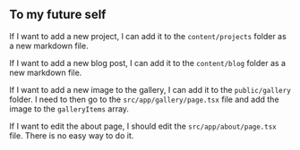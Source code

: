 ## To my future self

If I want to add a new project, I can add it to the `content/projects` folder as a new markdown file.

If I want to add a new blog post, I can add it to the `content/blog` folder as a new markdown file.

If I want to add a new image to the gallery, I can add it to the `public/gallery` folder. I need to then go to the `src/app/gallery/page.tsx` file and add the image to the `galleryItems` array.

If I want to edit the about page, I should edit the `src/app/about/page.tsx` file. There is no easy way to do it.